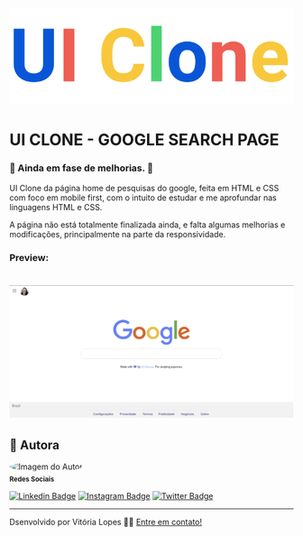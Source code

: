 <h1 align="center" >
    <img alt="UI Clone Logo" src="/assets/logo-uiclone.svg" />
</h1>

# UI CLONE - GOOGLE SEARCH PAGE
### :construction: Ainda em fase de melhorias. :construction:

UI Clone da página home de pesquisas do google, feita em HTML e CSS com foco em mobile first, com o intuito de estudar e me aprofundar nas linguagens HTML e CSS.

A página não está totalmente finalizada ainda, e falta algumas melhorias e modificações, principalmente na parte da responsividade.

### Preview:

<h1 align="center" >
    <img alt="Google Search Page" src="/assets/screenshot.png" />
</h1>

## :raising_hand: Autora

 <img style="border-radius: 50%;" src="https://avatars2.githubusercontent.com/u/64246018?s=460&u=3d07c48c53255d53e3406037c7f98af14fd98689&v=4" width="100px;" alt="Imagem do Autor"/>
 <br/>
 <sub><b>Redes Sociais</b></sub> 
 <br/>

[![Linkedin Badge](https://img.shields.io/badge/-vilopesp-blue?style=flat-square&logo=Linkedin&logoColor=white&link=https://www.linkedin.com/in/vilopesp/)](https://www.linkedin.com/in/grioos/) 
[![Instagram Badge](https://img.shields.io/badge/-@_vilopesp_-blue?style=flat-square&logo=Instagram&logoColor=white&link=https://www.instagram.com/_vilopesp/)](https://www.instagram.com/grioos_/)
[![Twitter Badge](https://img.shields.io/twitter/follow/_vilopesp?style=social)](https://twitter.com/_vilopesp)

---

Dsenvolvido por Vitória Lopes 👋🏻 [Entre em contato!](https://www.linkedin.com/in/vilopesp/)
